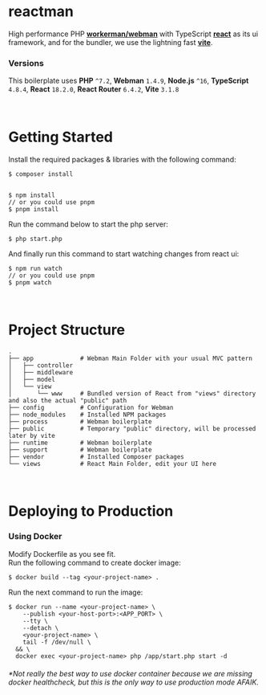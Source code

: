 # reactman

High performance PHP [**workerman/webman**](https://github.com/walkor/webman) with TypeScript [**react**](https://github.com/facebook/react) as its ui framework, and for the bundler, we use the lightning fast [**vite**](https://github.com/vitejs/vite).

### Versions

This boilerplate uses **PHP**  `^7.2`, **Webman** `1.4.9`, **Node.js** `^16`, **TypeScript** `4.8.4`, **React** `18.2.0`, **React Router** `6.4.2`, **Vite** `3.1.8`

<br>

# Getting Started

Install the required packages & libraries with the following command:
```
$ composer install


$ npm install
// or you could use pnpm
$ pnpm install
```

Run the command below to start the php server:
```
$ php start.php
```

And finally run this command to start watching changes from react ui:
```
$ npm run watch
// or you could use pnpm
$ pnpm watch
```

<br>

# Project Structure

```
.
├── app             # Webman Main Folder with your usual MVC pattern
│   ├── controller   
│   ├── middleware   
│   ├── model        
│   └── view         
│       └── www     # Bundled version of React from "views" directory and also the actual "public" path
├── config          # Configuration for Webman
├── node_modules    # Installed NPM packages
├── process         # Webman boilerplate
├── public          # Temporary "public" directory, will be processed later by vite
├── runtime         # Webman boilerplate
├── support         # Webman boilerplate
├── vendor          # Installed Composer packages
└── views           # React Main Folder, edit your UI here
```

<br>

# Deploying to Production

### Using Docker

Modify Dockerfile as you see fit.<br>
Run the following command to create docker image:
```
$ docker build --tag <your-project-name> .
```
Run the next command to run the image:
```
$ docker run --name <your-project-name> \
    --publish <your-host-port>:<APP_PORT> \
    --tty \
    --detach \
    <your-project-name> \
    tail -f /dev/null \
  && \
  docker exec <your-project-name> php /app/start.php start -d
```
###### *Not really the best way to use docker container because we are missing docker healthcheck, but this is the only way to use production mode AFAIK.
